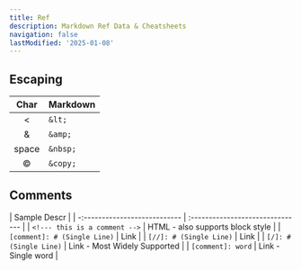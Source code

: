 ```yaml
---
title: Ref
description: Markdown Ref Data & Cheatsheets
navigation: false 
lastModified: '2025-01-08'
---
```


## Escaping

| Char       | Markdown  |
| :--------: | :-------- |
| &lt;       | `&lt;`    |
| &amp;      | `&amp;`   |
| space      | `&nbsp;`  |
| &copy;     | `&copy;`  |

## Comments

| Sample Descr                            |
| -:--------------------------- | :------------------------------- |
| `<!--- this is a comment -->` | HTML - also supports block style |
| `[comment]: # (Single Line)`  | Link                             |
| `[//]: # (Single Line)`       | Link                             |
| `[/]: # (Single Line)`        | Link - Most Widely Supported     |
| `[comment]: word`             | Link - Single word               |
